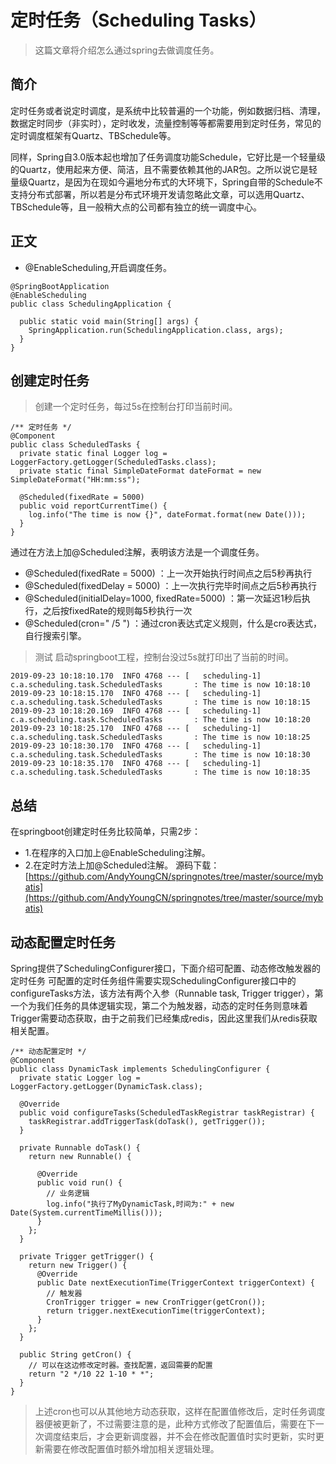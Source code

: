 # 定时任务（Scheduling Tasks）
> 这篇文章将介绍怎么通过spring去做调度任务。
## 简介
定时任务或者说定时调度，是系统中比较普遍的一个功能，例如数据归档、清理，数据定时同步（非实时），定时收发，流量控制等等都需要用到定时任务，常见的定时调度框架有Quartz、TBSchedule等。

同样，Spring自3.0版本起也增加了任务调度功能Schedule，它好比是一个轻量级的Quartz，使用起来方便、简洁，且不需要依赖其他的JAR包。之所以说它是轻量级Quartz，是因为在现如今遍地分布式的大环境下，Spring自带的Schedule不支持分布式部署，所以若是分布式环境开发请忽略此文章，可以选用Quartz、TBSchedule等，且一般稍大点的公司都有独立的统一调度中心。
## 正文
- @EnableScheduling,开启调度任务。
```
@SpringBootApplication
@EnableScheduling
public class SchedulingApplication {

  public static void main(String[] args) {
    SpringApplication.run(SchedulingApplication.class, args);
  }
}
```
## 创建定时任务
> 创建一个定时任务，每过5s在控制台打印当前时间。
```
/** 定时任务 */
@Component
public class ScheduledTasks {
  private static final Logger log = LoggerFactory.getLogger(ScheduledTasks.class);
  private static final SimpleDateFormat dateFormat = new SimpleDateFormat("HH:mm:ss");

  @Scheduled(fixedRate = 5000)
  public void reportCurrentTime() {
    log.info("The time is now {}", dateFormat.format(new Date()));
  }
}
```
通过在方法上加@Scheduled注解，表明该方法是一个调度任务。

- @Scheduled(fixedRate = 5000) ：上一次开始执行时间点之后5秒再执行
- @Scheduled(fixedDelay = 5000) ：上一次执行完毕时间点之后5秒再执行
- @Scheduled(initialDelay=1000, fixedRate=5000) ：第一次延迟1秒后执行，之后按fixedRate的规则每5秒执行一次
- @Scheduled(cron=" /5 ") ：通过cron表达式定义规则，什么是cro表达式，自行搜索引擎。
> 测试
启动springboot工程，控制台没过5s就打印出了当前的时间。
```
2019-09-23 10:18:10.170  INFO 4768 --- [   scheduling-1] c.a.scheduling.task.ScheduledTasks       : The time is now 10:18:10
2019-09-23 10:18:15.170  INFO 4768 --- [   scheduling-1] c.a.scheduling.task.ScheduledTasks       : The time is now 10:18:15
2019-09-23 10:18:20.169  INFO 4768 --- [   scheduling-1] c.a.scheduling.task.ScheduledTasks       : The time is now 10:18:20
2019-09-23 10:18:25.170  INFO 4768 --- [   scheduling-1] c.a.scheduling.task.ScheduledTasks       : The time is now 10:18:25
2019-09-23 10:18:30.170  INFO 4768 --- [   scheduling-1] c.a.scheduling.task.ScheduledTasks       : The time is now 10:18:30
2019-09-23 10:18:35.170  INFO 4768 --- [   scheduling-1] c.a.scheduling.task.ScheduledTasks       : The time is now 10:18:35
```
## 总结
在springboot创建定时任务比较简单，只需2步：

- 1.在程序的入口加上@EnableScheduling注解。
- 2.在定时方法上加@Scheduled注解。
源码下载：
[https://github.com/AndyYoungCN/springnotes/tree/master/source/mybatis](https://github.com/AndyYoungCN/springnotes/tree/master/source/mybatis)
## 动态配置定时任务
Spring提供了SchedulingConfigurer接口，下面介绍可配置、动态修改触发器的定时任务
可配置的定时任务组件需要实现SchedulingConfigurer接口中的configureTasks方法，该方法有两个入参（Runnable task, Trigger trigger），第一个为我们任务的具体逻辑实现，第二个为触发器，动态的定时任务则意味着Trigger需要动态获取，由于之前我们已经集成redis，因此这里我们从redis获取相关配置。
```
/** 动态配置定时 */
@Component
public class DynamicTask implements SchedulingConfigurer {
  private static Logger log = LoggerFactory.getLogger(DynamicTask.class);

  @Override
  public void configureTasks(ScheduledTaskRegistrar taskRegistrar) {
    taskRegistrar.addTriggerTask(doTask(), getTrigger());
  }

  private Runnable doTask() {
    return new Runnable() {

      @Override
      public void run() {
        // 业务逻辑
        log.info("执行了MyDynamicTask,时间为:" + new Date(System.currentTimeMillis()));
      }
    };
  }

  private Trigger getTrigger() {
    return new Trigger() {
      @Override
      public Date nextExecutionTime(TriggerContext triggerContext) {
        // 触发器
        CronTrigger trigger = new CronTrigger(getCron());
        return trigger.nextExecutionTime(triggerContext);
      }
    };
  }

  public String getCron() {
    // 可以在这边修改定时器。查找配置，返回需要的配置
    return "2 */10 22 1-10 * *";
  }
}
```
> 上述cron也可以从其他地方动态获取，这样在配置值修改后，定时任务调度器便被更新了，不过需要注意的是，此种方式修改了配置值后，需要在下一次调度结束后，才会更新调度器，并不会在修改配置值时实时更新，实时更新需要在修改配置值时额外增加相关逻辑处理。